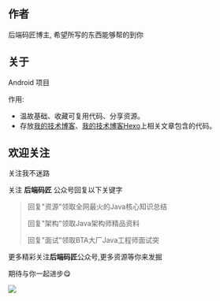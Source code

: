 ## 作者
后端码匠博主, 希望所写的东西能够帮的到你

## 关于

Android 项目

 作用:   

- 温故基础、收藏可复用代码、分享资源。
- 存放[我的技术博客](https://www.cnblogs.com/mzdljgz/)、[我的技术博客Hexo](https://codingce.com.cn/)上相关文章包含的代码。

## 欢迎关注

关注我不迷路   

关注 **后端码匠** 公众号回复以下关键字

>回复"资源"领取全网最火的Java核心知识总结
>
>回复"架构"领取Java架构师精品资料
>
>回复"面试"领取BTA大厂Java工程师面试突

更多精彩关注**后端码匠**公众号,更多资源等你来发掘    

期待与你一起进步😋

![](https://cdn.jsdelivr.net/gh/xzMhehe/StaticFile_CDN/static/img/202108311552149.png)
